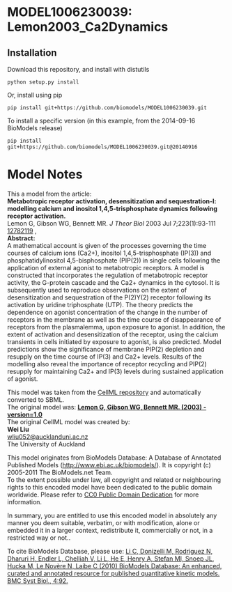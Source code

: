 # MODEL1006230039: Lemon2003_Ca2Dynamics

## Installation

Download this repository, and install with distutils

`python setup.py install`

Or, install using pip

`pip install git+https://github.com/biomodels/MODEL1006230039.git`

To install a specific version (in this example, from the 2014-09-16 BioModels release)

`pip install git+https://github.com/biomodels/MODEL1006230039.git@20140916`


# Model Notes


This a model from the article:  
**Metabotropic receptor activation, desensitization and sequestration-I: modelling calcium and inositol 1,4,5-trisphosphate dynamics following receptor activation.**   
Lemon G, Gibson WG, Bennett MR. _J Theor Biol_ 2003 Jul 7;223(1):93-111
[12782119](http://www.ncbi.nlm.nih.gov/pubmed/12782119) ,  
**Abstract:**   
A mathematical account is given of the processes governing the time courses of
calcium ions (Ca2+), inositol 1,4,5-trisphosphate (IP(3)) and
phosphatidylinositol 4,5-bisphosphate (PIP(2)) in single cells following the
application of external agonist to metabotropic receptors. A model is
constructed that incorporates the regulation of metabotropic receptor
activity, the G-protein cascade and the Ca2+ dynamics in the cytosol. It is
subsequently used to reproduce observations on the extent of desensitization
and sequestration of the P(2)Y(2) receptor following its activation by uridine
triphosphate (UTP). The theory predicts the dependence on agonist
concentration of the change in the number of receptors in the membrane as well
as the time course of disappearance of receptors from the plasmalemma, upon
exposure to agonist. In addition, the extent of activation and desensitization
of the receptor, using the calcium transients in cells initiated by exposure
to agonist, is also predicted. Model predictions show the significance of
membrane PIP(2) depletion and resupply on the time course of IP(3) and Ca2+
levels. Results of the modelling also reveal the importance of receptor
recycling and PIP(2) resupply for maintaining Ca2+ and IP(3) levels during
sustained application of agonist.

This model was taken from the [CellML
repository](http://www.cellml.org/models) and automatically converted to SBML.  
The original model was: [ **Lemon G, Gibson WG, Bennett MR. (2003) -
version=1.0**
](http://models.cellml.org/exposure/d7c4eca1662324918761bc5b18745cd1)  
The original CellML model was created by:  
**Wei Liu**   
wliu052@aucklanduni.ac.nz  
The University of Auckland  

This model originates from BioModels Database: A Database of Annotated
Published Models (http://www.ebi.ac.uk/biomodels/). It is copyright (c)
2005-2011 The BioModels.net Team.  
To the extent possible under law, all copyright and related or neighbouring
rights to this encoded model have been dedicated to the public domain
worldwide. Please refer to [CC0 Public Domain
Dedication](http://creativecommons.org/publicdomain/zero/1.0/) for more
information.

In summary, you are entitled to use this encoded model in absolutely any
manner you deem suitable, verbatim, or with modification, alone or embedded it
in a larger context, redistribute it, commercially or not, in a restricted way
or not..  
  
To cite BioModels Database, please use: [Li C, Donizelli M, Rodriguez N,
Dharuri H, Endler L, Chelliah V, Li L, He E, Henry A, Stefan MI, Snoep JL,
Hucka M, Le Novère N, Laibe C (2010) BioModels Database: An enhanced, curated
and annotated resource for published quantitative kinetic models. BMC Syst
Biol., 4:92.](http://www.ncbi.nlm.nih.gov/pubmed/20587024)


